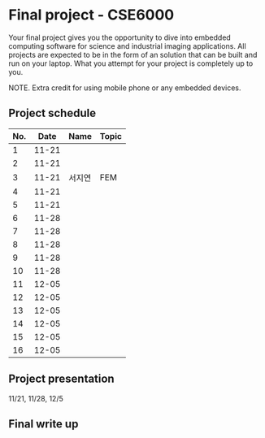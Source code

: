 # Final project - CSE6000

Your final project gives you the opportunity to dive into embedded computing software for science and industrial imaging applications. All projects are expected to be in the form of an solution that can be built and run on your laptop. What you attempt for your project is completely up to you.

NOTE. Extra credit for using mobile phone or any embedded devices.

## Project schedule
| No.   | Date  | Name | Topic | 
| ----- | ----- | ---- | ----- | 
| 1     | 11-21 |      |       |
| 2     | 11-21 |      |       |
| 3     | 11-21 | 서지연  | FEM   |
| 4     | 11-21 |      |       |
| 5     | 11-21 |      |       |
| 6     | 11-28 |      |       |
| 7     | 11-28 |      |       |
| 8     | 11-28 |      |       |
| 9     | 11-28 |      |       |
| 10    | 11-28 |      |       |
| 11    | 12-05 |      |       |
| 12    | 12-05 |      |       |
| 13    | 12-05 |      |       |
| 14    | 12-05 |      |       |
| 15    | 12-05 |      |       |
| 16    | 12-05 |      |       |

## Project presentation
 11/21, 11/28, 12/5

## Final write up